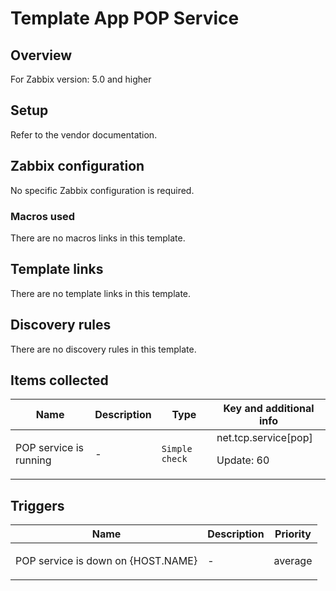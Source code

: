 # Template App POP Service

## Overview

For Zabbix version: 5.0 and higher

## Setup

Refer to the vendor documentation.

## Zabbix configuration

No specific Zabbix configuration is required.

### Macros used

There are no macros links in this template.

## Template links

There are no template links in this template.

## Discovery rules

There are no discovery rules in this template.

## Items collected

|Name|Description|Type|Key and additional info|
|----|-----------|----|----|
|POP service is running|<p>-</p>|`Simple check`|net.tcp.service[pop]<p>Update: 60</p>|
## Triggers

|Name|Description|Priority|
|----|-----------|----|
|POP service is down on {HOST.NAME}|<p>-</p>|average|
